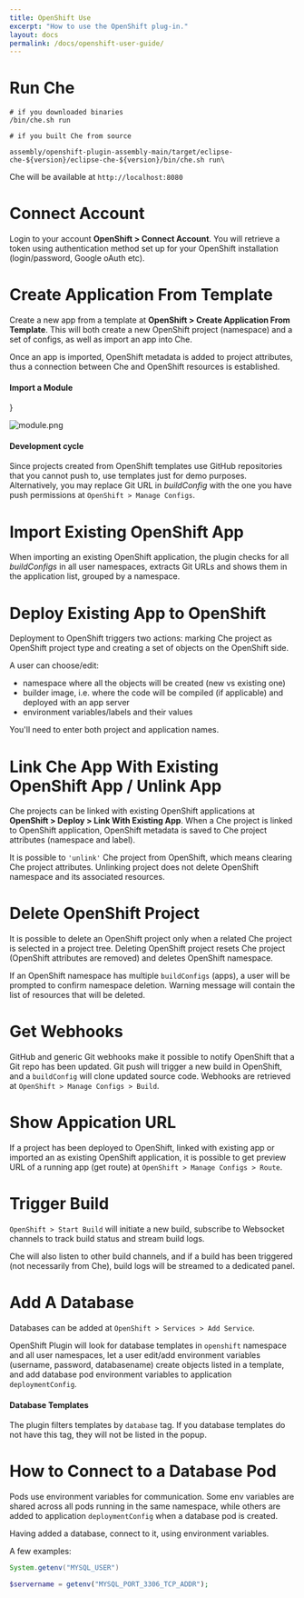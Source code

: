 ```yaml
---
title: OpenShift Use
excerpt: "How to use the OpenShift plug-in."
layout: docs
permalink: /docs/openshift-user-guide/
---
```

# Run Che  

```shell  
# if you downloaded binaries
/bin/che.sh run

# if you built Che from source

assembly/openshift-plugin-assembly-main/target/eclipse-che-${version}/eclipse-che-${version}/bin/che.sh run\
```
Che will be available at `http://localhost:8080`
# Connect Account  
Login to your account **OpenShift > Connect Account**. You will retrieve a token using authentication method set up for your OpenShift installation (login/password, Google oAuth etc).
# Create Application From Template  
Create a new app from a template at **OpenShift > Create Application From Template**. This will both create a new OpenShift project (namespace) and a set of configs, as well as import an app into Che.

Once an app is imported, OpenShift metadata is added to project attributes, thus a connection between Che and OpenShift resources is established.
#### Import a Module
}  


![module.png](../../docs/imgs/module.png)

#### Development cycle
Since projects created from OpenShift templates use GitHub repositories that you cannot push to, use templates just for demo purposes. Alternatively, you may replace Git URL in *buildConfig* with the one you have push permissions at `OpenShift > Manage Configs`.  


# Import Existing OpenShift App  
When importing an existing OpenShift application, the plugin checks for all *buildConfigs* in all user namespaces, extracts Git URLs and shows them in the application list, grouped by a namespace.
# Deploy Existing App to OpenShift  
Deployment to OpenShift triggers two actions: marking Che project as OpenShift project type and creating a set of objects on the OpenShift side.

A user can choose/edit:

* namespace where all the objects will be created (new vs existing one)
* builder image, i.e. where the code will be compiled (if applicable) and deployed with an app server
* environment variables/labels and their values

You'll need to enter both project and application names.
# Link Che App With Existing OpenShift App / Unlink App  
Che projects can be linked with existing OpenShift applications at **OpenShift > Deploy > Link With Existing App**. When a Che project is linked to OpenShift application, OpenShift metadata is saved to Che project attributes (namespace and label).

It is possible to `'unlink'` Che project from OpenShift, which means clearing Che project attributes. Unlinking project does not delete OpenShift namespace and its associated resources.
# Delete OpenShift Project  
It is possible to delete an OpenShift project only when a related Che project is selected in a project tree. Deleting OpenShift project resets Che project (OpenShift attributes are removed) and deletes OpenShift namespace.

If an OpenShift namespace has multiple `buildConfigs` (apps), a user will be prompted to confirm namespace deletion. Warning message will contain the list of resources that will be deleted.
# Get Webhooks  
GitHub and generic Git webhooks make it possible to notify OpenShift that a Git repo has been updated. Git push will trigger a new build in OpenShift, and a `buildConfig` will clone updated source code. Webhooks are retrieved at `OpenShift > Manage Configs > Build`.
# Show Appication URL  
If a project has been deployed to OpenShift, linked with existing app or imported an as existing OpenShift application, it is possible to get preview URL of a running app (get route) at `OpenShift > Manage Configs > Route`.
# Trigger Build  
`OpenShift > Start Build` will initiate a new build, subscribe to Websocket channels to track build status and stream build logs.

Che will also listen to other build channels, and if a build has been triggered (not necessarily from Che), build logs will be streamed to a dedicated panel.
# Add A Database  
Databases can be added at `OpenShift > Services > Add Service`.

OpenShift Plugin will look for database templates in `openshift` namespace and all user namespaces, let a user edit/add environment variables (username, password, databasename) create objects listed in a template, and add database pod environment variables to application `deploymentConfig`.
#### Database Templates
The plugin filters templates by `database` tag. If you database templates do not have this tag, they will not be listed in the popup.  


# How to Connect to a Database Pod  
Pods use environment variables for communication. Some env variables are shared across all pods running in the same namespace, while others are added to application `deploymentConfig` when a database pod is created.

Having added a database, connect to it, using environment variables.

A few examples:
```java  
System.getenv("MYSQL_USER")
```

```php  
$servername = getenv("MYSQL_PORT_3306_TCP_ADDR");
```
